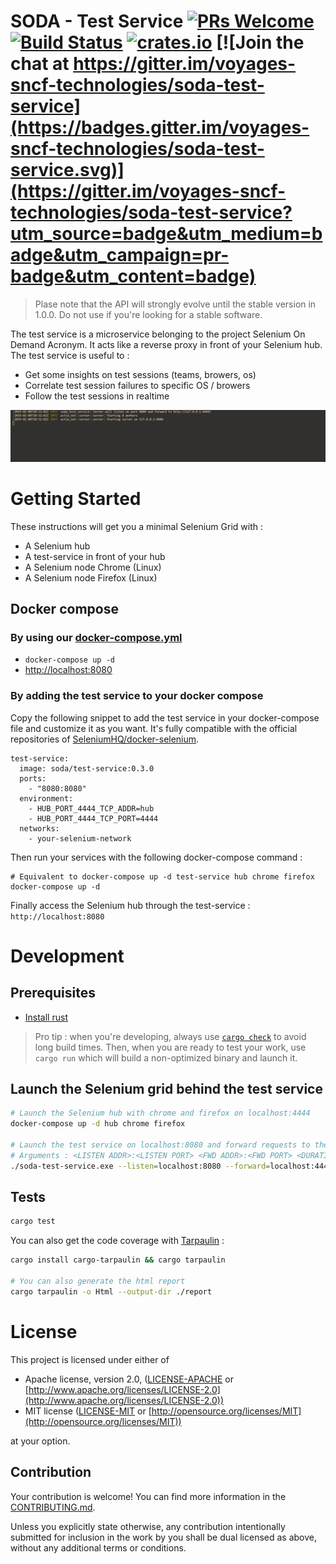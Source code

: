 # SODA - Test Service [![PRs Welcome](https://img.shields.io/badge/PRs-welcome-brightgreen.svg?style=flat)](http://makeapullrequest.com) [![Build Status](https://travis-ci.org/voyages-sncf-technologies/soda-test-service.svg?branch=master)](https://travis-ci.org/voyages-sncf-technologies/soda-test-service) [![crates.io](https://meritbadge.herokuapp.com/soda-test-service)](https://crates.io/crates/soda-test-service) [![Join the chat at https://gitter.im/voyages-sncf-technologies/soda-test-service](https://badges.gitter.im/voyages-sncf-technologies/soda-test-service.svg)](https://gitter.im/voyages-sncf-technologies/soda-test-service?utm_source=badge&utm_medium=badge&utm_campaign=pr-badge&utm_content=badge)

> Plase note that the API will strongly evolve until the stable version in 1.0.0. Do not use if you're looking for a stable software.

The test service is a microservice belonging to the project Selenium On Demand Acronym. It acts like a reverse proxy in front of your Selenium hub. The test service is useful to :

- Get some insights on test sessions (teams, browers, os)
- Correlate test session failures to specific OS / browers
- Follow the test sessions in realtime

![Demo with a test session](doc/img/session-logs.gif)

# Getting Started

These instructions will get you a minimal Selenium Grid with :

- A Selenium hub
- A test-service in front of your hub
- A Selenium node Chrome (Linux)
- A Selenium node Firefox (Linux)

## Docker compose

### By using our [docker-compose.yml](docker-compose.yml)

- `docker-compose up -d`
- [http://localhost:8080](http://localhost:8080)

### By adding the test service to your docker compose

Copy the following snippet to add the test service in your docker-compose file and customize it as you want. It's fully compatible with the official repositories of [SeleniumHQ/docker-selenium](https://github.com/SeleniumHQ/docker-selenium).


```
test-service:
  image: soda/test-service:0.3.0
  ports:
    - "8080:8080"
  environment:
    - HUB_PORT_4444_TCP_ADDR=hub
    - HUB_PORT_4444_TCP_PORT=4444
  networks:
    - your-selenium-network
```

Then run your services with the following docker-compose command :

```
# Equivalent to docker-compose up -d test-service hub chrome firefox
docker-compose up -d
```

Finally access the Selenium hub through the test-service : `http://localhost:8080`

# Development

## Prerequisites

- [Install rust](https://www.rust-lang.org/tools/install)

> Pro tip : when you're developing, always use [`cargo check`](https://rust-lang-nursery.github.io/edition-guide/rust-2018/cargo-and-crates-io/cargo-check-for-faster-checking.html) to avoid long build times.
> Then, when you are ready to test your work, use `cargo run` which will build a non-optimized binary and launch it.

## Launch the Selenium grid behind the test service

```bash
# Launch the Selenium hub with chrome and firefox on localhost:4444
docker-compose up -d hub chrome firefox

# Launch the test service on localhost:8080 and forward requests to the hub, a default client timeout is set to 60s
# Arguments : <LISTEN ADDR>:<LISTEN PORT> <FWD ADDR>:<FWD PORT> <DURATION_IN_SECS>
./soda-test-service.exe --listen=localhost:8080 --forward=localhost:4444 --timeout=300
```

## Tests
```bash
cargo test
```

You can also get the code coverage with [Tarpaulin](https://crates.io/crates/cargo-tarpaulin) :

```bash
cargo install cargo-tarpaulin && cargo tarpaulin

# You can also generate the html report
cargo tarpaulin -o Html --output-dir ./report
```

# License

This project is licensed under either of

- Apache license, version 2.0, ([LICENSE-APACHE](LICENSE-APACHE) or [http://www.apache.org/licenses/LICENSE-2.0](http://www.apache.org/licenses/LICENSE-2.0))
- MIT license ([LICENSE-MIT](LICENSE-MIT) or [http://opensource.org/licenses/MIT](http://opensource.org/licenses/MIT))

at your option.

## Contribution

Your contribution is welcome! You can find more information in the [CONTRIBUTING.md](CONTRIBUTING.md).

Unless you explicitly state otherwise, any contribution intentionally submitted for inclusion in the work by you shall be dual licensed as above, without any additional terms or conditions.
